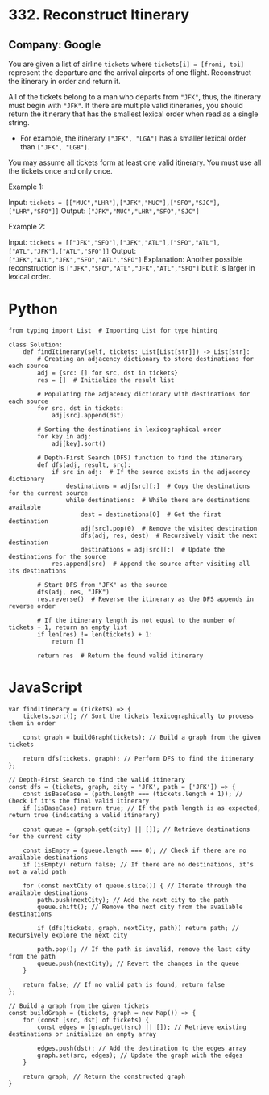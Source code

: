 # 332. Reconstruct Itinerary
## Company: Google

You are given a list of airline `tickets` where `tickets[i] = [fromi, toi]` represent the departure and the arrival airports of one flight. Reconstruct the itinerary in order and return it.

All of the tickets belong to a man who departs from `"JFK"`, thus, the itinerary must begin with `"JFK"`. If there are multiple valid itineraries, you should return the itinerary that has the smallest lexical order when read as a single string.

- For example, the itinerary `["JFK", "LGA"]` has a smaller lexical order than `["JFK", "LGB"]`.

You may assume all tickets form at least one valid itinerary. You must use all the tickets once and only once.

 

Example 1:

Input: `tickets = [["MUC","LHR"],["JFK","MUC"],["SFO","SJC"],["LHR","SFO"]]`
Output: `["JFK","MUC","LHR","SFO","SJC"]`

Example 2:

Input: `tickets = [["JFK","SFO"],["JFK","ATL"],["SFO","ATL"],["ATL","JFK"],["ATL","SFO"]]`
Output: `["JFK","ATL","JFK","SFO","ATL","SFO"]`
Explanation: Another possible reconstruction is `["JFK","SFO","ATL","JFK","ATL","SFO"]` but it is larger in lexical order.

# Python
```
from typing import List  # Importing List for type hinting

class Solution:
    def findItinerary(self, tickets: List[List[str]]) -> List[str]:
        # Creating an adjacency dictionary to store destinations for each source
        adj = {src: [] for src, dst in tickets}
        res = []  # Initialize the result list

        # Populating the adjacency dictionary with destinations for each source
        for src, dst in tickets:
            adj[src].append(dst)

        # Sorting the destinations in lexicographical order
        for key in adj:
            adj[key].sort()

        # Depth-First Search (DFS) function to find the itinerary
        def dfs(adj, result, src):
            if src in adj:  # If the source exists in the adjacency dictionary
                destinations = adj[src][:]  # Copy the destinations for the current source
                while destinations:  # While there are destinations available
                    dest = destinations[0]  # Get the first destination
                    adj[src].pop(0)  # Remove the visited destination
                    dfs(adj, res, dest)  # Recursively visit the next destination
                    destinations = adj[src][:]  # Update the destinations for the source
            res.append(src)  # Append the source after visiting all its destinations

        # Start DFS from "JFK" as the source
        dfs(adj, res, "JFK")
        res.reverse()  # Reverse the itinerary as the DFS appends in reverse order

        # If the itinerary length is not equal to the number of tickets + 1, return an empty list
        if len(res) != len(tickets) + 1:
            return []

        return res  # Return the found valid itinerary
```

# JavaScript
```
var findItinerary = (tickets) => {
    tickets.sort(); // Sort the tickets lexicographically to process them in order

    const graph = buildGraph(tickets); // Build a graph from the given tickets

    return dfs(tickets, graph); // Perform DFS to find the itinerary
};

// Depth-First Search to find the valid itinerary
const dfs = (tickets, graph, city = 'JFK', path = ['JFK']) => {
    const isBaseCase = (path.length === (tickets.length + 1)); // Check if it's the final valid itinerary
    if (isBaseCase) return true; // If the path length is as expected, return true (indicating a valid itinerary)

    const queue = (graph.get(city) || []); // Retrieve destinations for the current city

    const isEmpty = (queue.length === 0); // Check if there are no available destinations
    if (isEmpty) return false; // If there are no destinations, it's not a valid path

    for (const nextCity of queue.slice()) { // Iterate through the available destinations
        path.push(nextCity); // Add the next city to the path
        queue.shift(); // Remove the next city from the available destinations

        if (dfs(tickets, graph, nextCity, path)) return path; // Recursively explore the next city

        path.pop(); // If the path is invalid, remove the last city from the path
        queue.push(nextCity); // Revert the changes in the queue
    }

    return false; // If no valid path is found, return false
};

// Build a graph from the given tickets
const buildGraph = (tickets, graph = new Map()) => {
    for (const [src, dst] of tickets) {
        const edges = (graph.get(src) || []); // Retrieve existing destinations or initialize an empty array

        edges.push(dst); // Add the destination to the edges array
        graph.set(src, edges); // Update the graph with the edges
    }

    return graph; // Return the constructed graph
}
```